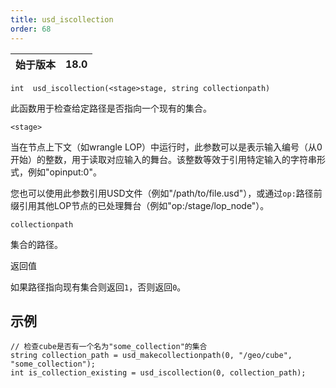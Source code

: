 ```yaml
---
title: usd_iscollection
order: 68
---
```

| 始于版本 | 18.0 |
| --- | --- |

`int  usd_iscollection(<stage>stage, string collectionpath)`

此函数用于检查给定路径是否指向一个现有的集合。

`<stage>`

当在节点上下文（如wrangle LOP）中运行时，此参数可以是表示输入编号（从0开始）的整数，用于读取对应输入的舞台。该整数等效于引用特定输入的字符串形式，例如"opinput:0"。

您也可以使用此参数引用USD文件（例如"/path/to/file.usd"），或通过`op:`路径前缀引用其他LOP节点的已处理舞台（例如"op:/stage/lop_node"）。

`collectionpath`

集合的路径。

返回值

如果路径指向现有集合则返回`1`，否则返回`0`。

## 示例

```vex
// 检查cube是否有一个名为"some_collection"的集合
string collection_path = usd_makecollectionpath(0, "/geo/cube", "some_collection");
int is_collection_existing = usd_iscollection(0, collection_path);

```
